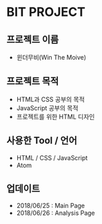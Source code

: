 # BIT PROJECT
## 프로젝트 이름
- 윈더무비(Win The Moive)

## 프로젝트 목적
- HTML과 CSS 공부의 목적
- JavaScript 공부의 목적
- 프로젝트를 위한 HTML 디자인

## 사용한 Tool / 언어
- HTML / CSS / JavaScript
- Atom

## 업데이트
- 2018/06/25 : Main Page
- 2018/06/26 : Analysis Page
